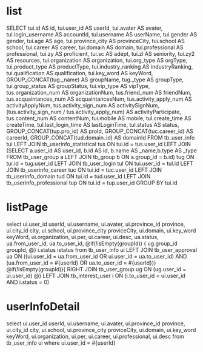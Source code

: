 list
===
SELECT
  tui.id AS id,
  tui.user_id AS userId,
  tui.avater AS avater,
  tul.login_username AS accountId,
  tui.username AS userName,
  tui.gender AS gender,
  tui.age AS age,
  tui.province_city AS provinceCity,
  tui.school AS school,
  tui.career AS career,
  tui.domain AS domain,
  tui.professional AS professional,
  tui.zy AS proficient,
  tui.sc AS adept,
  tui.zl AS seniority,
  tui.zy2 AS resources,
  tui.organization AS organization,
  tui.org_type AS orgType,
  tui.product_type AS productType,
  tui.industry_ranking AS industryRanking,
  tui.qualification AS qualification,
  tui.key_word AS keyWord,
  GROUP_CONCAT(tug._name) AS groupName,
  tug._type AS groupType,
  tui.group_status AS groupStatus,
  tui.vip_type AS vipType,
  tus.organization_num AS organizationNum,
  tus.friend_num AS friendNum,
  tus.acquaintances_num AS acquaintancesNum,
  tus.activity_apply_num AS activityApplyNum,
  tus.activity_sign_num AS activitySignNum,
  (tus.activity_sign_num / tus.activity_apply_num) AS activityParticipate,
  tus.content_num AS contentNum,
  tui.mobile AS mobile,
  tul.create_time AS createTime,
  tul.last_login_time AS lastLoginTime,
  tul.status AS status,
  GROUP_CONCAT(tup.pro_id) AS proId,
  GROUP_CONCAT(tuc.career_id) AS careerId,
  GROUP_CONCAT(tud.domain_id) AS domainId
FROM tb_user_info tui
  LEFT JOIN tb_userinfo_statistical tus ON tui.id = tus.user_id
  LEFT JOIN (SELECT a.user_id AS user_id, b.id AS id, b.name AS _name,b.type AS _type FROM tb_user_group a LEFT JOIN tb_group b ON a.group_id = b.id) tug ON tui.id = tug.user_id
  LEFT JOIN tb_user_login tul ON tui.user_id = tul.id
  LEFT JOIN tb_userinfo_career tuc ON tui.id = tuc.user_id
  LEFT JOIN tb_userinfo_domain tud ON tui.id = tud.user_id
  LEFT JOIN tb_userinfo_professional tup ON tui.id = tup.user_id
GROUP BY tui.id

listPage
====
select 
    ui.user_id userId,
    ui.username,
    ui.avater,
    ui.province_id province,
    ui.city_id city,
    ui.school,
    ui.province_city proviceCity,
    ui.domain,
    ui.key_word keyWord,
    ui.organization,
    ui.per,
    ui.career,
    ui.desc,
    ua.status,
    ua.from_user_id,
    ua.to_user_id,
    @if(!isEmpty(groupId)) {
        ug.group_id groupId,
    @}
    i.status istatus
from tb_user_info ui
LEFT JOIN tb_user_approval ua ON ((ui.user_id = ua.from_user_id OR ui.user_id = ua.to_user_id) AND (ua.from_user_id = #{userId} OR ua.to_user_id = #{userId})) 
@if(!isEmpty(groupId)){
    RIGHT JOIN tb_user_group ug ON  (ug.user_id = ui.user_id)
@}
LEFT JOIN tb_interest_user i ON (i.to_user_id = ui.user_id AND i.status = 0) 

userInfoDetail
==============
select 
    ui.user_id userId,
    ui.username,
    ui.avater,
    ui.province_id province,
    ui.city_id city,
    ui.school,
    ui.province_city proviceCity,
    ui.domain,
    ui.key_word keyWord,
    ui.organization,
    ui.per,
    ui.career,
    ui.professional,
    ui.desc
from tb_user_info ui 
where ui.user_id = #{userId}